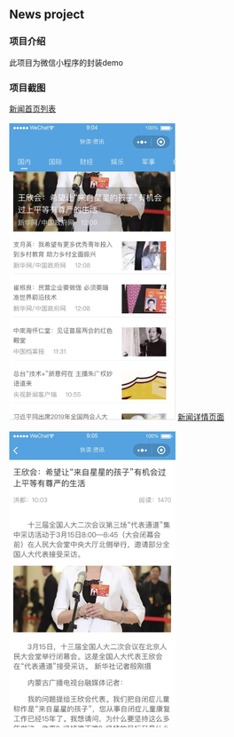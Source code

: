 News project
---

### 项目介绍

此项目为微信小程序的封装demo

### 项目截图

<span>
  <a target="_blank" href="./screenshot/1.jpg">新闻首页列表</a>
  <br />
  <br />
  <img src="./screenshot/1.jpg" width='300'/>
</span>

<span>
  <a target="_blank" href="./screenshot/2.jpg">新闻详情页面</a>
  <br />
  <br />
  <img src="./screenshot/2.jpg" width='300'/>
</span>